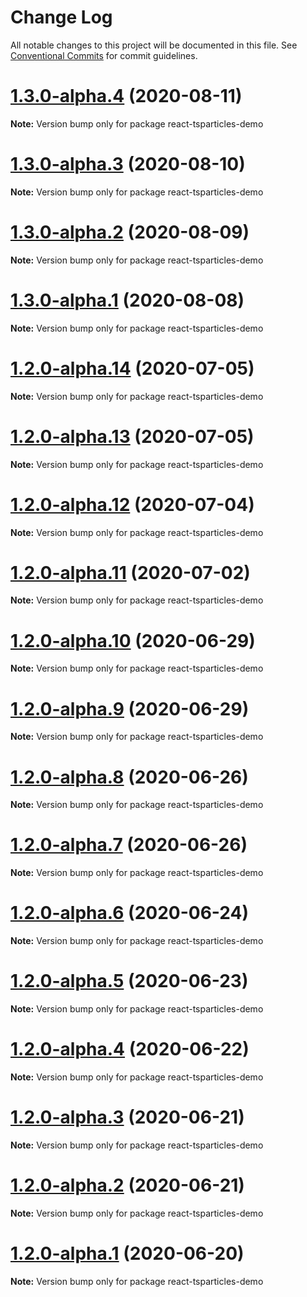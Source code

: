 # Change Log

All notable changes to this project will be documented in this file.
See [Conventional Commits](https://conventionalcommits.org) for commit guidelines.

# [1.3.0-alpha.4](https://github.com/matteobruni/tsparticles/compare/react-tsparticles-demo@1.3.0-alpha.3...react-tsparticles-demo@1.3.0-alpha.4) (2020-08-11)

**Note:** Version bump only for package react-tsparticles-demo





# [1.3.0-alpha.3](https://github.com/matteobruni/tsparticles/compare/react-tsparticles-demo@1.3.0-alpha.2...react-tsparticles-demo@1.3.0-alpha.3) (2020-08-10)

**Note:** Version bump only for package react-tsparticles-demo





# [1.3.0-alpha.2](https://github.com/matteobruni/tsparticles/compare/react-tsparticles-demo@1.3.0-alpha.1...react-tsparticles-demo@1.3.0-alpha.2) (2020-08-09)

**Note:** Version bump only for package react-tsparticles-demo





# [1.3.0-alpha.1](https://github.com/matteobruni/tsparticles/compare/react-tsparticles-demo@1.2.7...react-tsparticles-demo@1.3.0-alpha.1) (2020-08-08)

**Note:** Version bump only for package react-tsparticles-demo





# [1.2.0-alpha.14](https://github.com/matteobruni/tsparticles/compare/react-tsparticles-demo@1.2.0-alpha.13...react-tsparticles-demo@1.2.0-alpha.14) (2020-07-05)

**Note:** Version bump only for package react-tsparticles-demo





# [1.2.0-alpha.13](https://github.com/matteobruni/tsparticles/compare/react-tsparticles-demo@1.2.0-alpha.12...react-tsparticles-demo@1.2.0-alpha.13) (2020-07-05)

**Note:** Version bump only for package react-tsparticles-demo





# [1.2.0-alpha.12](https://github.com/matteobruni/tsparticles/compare/react-tsparticles-demo@1.2.0-alpha.11...react-tsparticles-demo@1.2.0-alpha.12) (2020-07-04)

**Note:** Version bump only for package react-tsparticles-demo





# [1.2.0-alpha.11](https://github.com/matteobruni/tsparticles/compare/react-tsparticles-demo@1.1.2...react-tsparticles-demo@1.2.0-alpha.11) (2020-07-02)

**Note:** Version bump only for package react-tsparticles-demo





# [1.2.0-alpha.10](https://github.com/matteobruni/tsparticles/compare/react-tsparticles-demo@1.2.0-alpha.9...react-tsparticles-demo@1.2.0-alpha.10) (2020-06-29)

**Note:** Version bump only for package react-tsparticles-demo





# [1.2.0-alpha.9](https://github.com/matteobruni/tsparticles/compare/react-tsparticles-demo@1.2.0-alpha.8...react-tsparticles-demo@1.2.0-alpha.9) (2020-06-29)

**Note:** Version bump only for package react-tsparticles-demo





# [1.2.0-alpha.8](https://github.com/matteobruni/tsparticles/compare/react-tsparticles-demo@1.2.0-alpha.7...react-tsparticles-demo@1.2.0-alpha.8) (2020-06-26)

**Note:** Version bump only for package react-tsparticles-demo





# [1.2.0-alpha.7](https://github.com/matteobruni/tsparticles/compare/react-tsparticles-demo@1.2.0-alpha.6...react-tsparticles-demo@1.2.0-alpha.7) (2020-06-26)

**Note:** Version bump only for package react-tsparticles-demo





# [1.2.0-alpha.6](https://github.com/matteobruni/tsparticles/compare/react-tsparticles-demo@1.2.0-alpha.5...react-tsparticles-demo@1.2.0-alpha.6) (2020-06-24)

**Note:** Version bump only for package react-tsparticles-demo





# [1.2.0-alpha.5](https://github.com/matteobruni/tsparticles/compare/react-tsparticles-demo@1.1.1...react-tsparticles-demo@1.2.0-alpha.5) (2020-06-23)

**Note:** Version bump only for package react-tsparticles-demo





# [1.2.0-alpha.4](https://github.com/matteobruni/tsparticles/compare/react-tsparticles-demo@1.1.0...react-tsparticles-demo@1.2.0-alpha.4) (2020-06-22)

**Note:** Version bump only for package react-tsparticles-demo





# [1.2.0-alpha.3](https://github.com/matteobruni/tsparticles/compare/react-tsparticles-demo@1.1.0...react-tsparticles-demo@1.2.0-alpha.3) (2020-06-21)

**Note:** Version bump only for package react-tsparticles-demo





# [1.2.0-alpha.2](https://github.com/matteobruni/tsparticles/compare/react-tsparticles-demo@1.1.0...react-tsparticles-demo@1.2.0-alpha.2) (2020-06-21)

**Note:** Version bump only for package react-tsparticles-demo





# [1.2.0-alpha.1](https://github.com/matteobruni/tsparticles/compare/react-tsparticles-demo@1.1.0...react-tsparticles-demo@1.2.0-alpha.1) (2020-06-20)

**Note:** Version bump only for package react-tsparticles-demo
